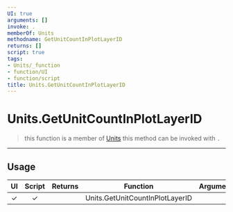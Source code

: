 ```yaml
---
UI: true
arguments: []
invoke: .
memberOf: Units
methodname: GetUnitCountInPlotLayerID
returns: []
script: true
tags:
- Units/_function
- function/UI
- function/script
title: Units.GetUnitCountInPlotLayerID
---
```

# Units.GetUnitCountInPlotLayerID
> this function is a member of [Units](civ-6/lua/Units.md)
> this method can be invoked with `.`
-----
## Usage
|  UI | Script | Returns | Function | Arguments |
|:---:|:------:|-------:|:--------:|:---------|
|✓|✓||Units.GetUnitCountInPlotLayerID||
